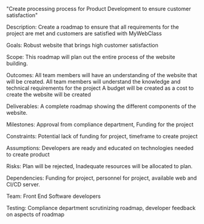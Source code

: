 "Create processing process for Product Development to ensure customer satisfaction"

Description: Create a roadmap to ensure that all requirements for the project are met and customers are satisfied with MyWebClass

Goals: Robust website that brings high customer satisfaction

Scope: This roadmap will plan out the entire process of the website building.

Outcomes: All team members will have an understanding of the website that will be created.
All team members will understand the knowledge and technical requirements for the project
A budget will be created as a cost to create the website will be created

Deliverables: A complete roadmap showing the different components of the website.

Milestones: Approval from compliance department, Funding for the project

Constraints: Potential lack of funding for project, timeframe to create project

Assumptions: Developers are ready and educated on technologies needed to create product

Risks: Plan will be rejected, Inadequate resources will be allocated to plan.

Dependencies: Funding for project, personnel for project, available web and CI/CD server.

Team: Front End Software developers


Testing: Compliance department scrutinizing roadmap, developer feedback on aspects of roadmap
